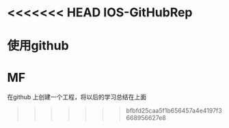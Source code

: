 <<<<<<< HEAD
IOS-GitHubRep
=============

使用github
=======
MF
==

在github 上创建一个工程，将以后的学习总结在上面
>>>>>>> bfbfd25caa5f1b656457a4e4197f3668956627e8

